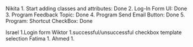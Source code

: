 Nikita
	1. Start adding classes and attributes: Done
	2. Log-In Form UI: Done
	3. Program Feedback Topic: Done
	4. Program Send Email Button: Done
	5. Program: Shortcut CheckBox: Done
	
	
Israel
	1.Login form 
Wiktor
	1.successful/unsuccessful checkbox 
	template selection 
Fatima
	1.
Ahmed
	1.
